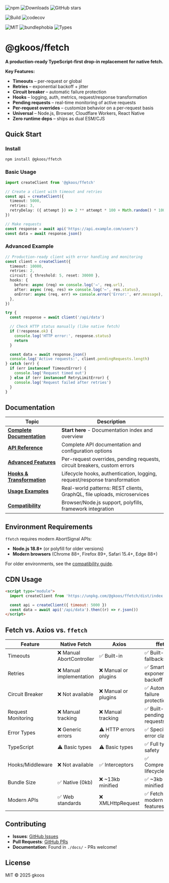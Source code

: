 ![npm](https://img.shields.io/npm/v/@gkoos/ffetch)
![Downloads](https://img.shields.io/npm/dm/@gkoos/ffetch)
![GitHub stars](https://img.shields.io/github/stars/gkoos/ffetch?style=social)

![Build](https://github.com/gkoos/ffetch/actions/workflows/ci.yml/badge.svg)
![codecov](https://codecov.io/gh/gkoos/ffetch/branch/main/graph/badge.svg)

![MIT](https://img.shields.io/npm/l/@gkoos/ffetch)
![bundlephobia](https://badgen.net/bundlephobia/minzip/@gkoos/ffetch)
![Types](https://img.shields.io/npm/types/@gkoos/ffetch)

# @gkoos/ffetch

**A production-ready TypeScript-first drop-in replacement for native fetch.**

**Key Features:**

- **Timeouts** – per-request or global
- **Retries** – exponential backoff + jitter
- **Circuit breaker** – automatic failure protection
- **Hooks** – logging, auth, metrics, request/response transformation
- **Pending requests** – real-time monitoring of active requests
- **Per-request overrides** – customize behavior on a per-request basis
- **Universal** – Node.js, Browser, Cloudflare Workers, React Native
- **Zero runtime deps** – ships as dual ESM/CJS

## Quick Start

### Install

```bash
npm install @gkoos/ffetch
```

### Basic Usage

```typescript
import createClient from '@gkoos/ffetch'

// Create a client with timeout and retries
const api = createClient({
  timeout: 5000,
  retries: 3,
  retryDelay: ({ attempt }) => 2 ** attempt * 100 + Math.random() * 100,
})

// Make requests
const response = await api('https://api.example.com/users')
const data = await response.json()
```

### Advanced Example

```typescript
// Production-ready client with error handling and monitoring
const client = createClient({
  timeout: 10000,
  retries: 2,
  circuit: { threshold: 5, reset: 30000 },
  hooks: {
    before: async (req) => console.log('→', req.url),
    after: async (req, res) => console.log('←', res.status),
    onError: async (req, err) => console.error('Error:', err.message),
  },
})

try {
  const response = await client('/api/data')

  // Check HTTP status manually (like native fetch)
  if (!response.ok) {
    console.log('HTTP error:', response.status)
    return
  }

  const data = await response.json()
  console.log('Active requests:', client.pendingRequests.length)
} catch (err) {
  if (err instanceof TimeoutError) {
    console.log('Request timed out')
  } else if (err instanceof RetryLimitError) {
    console.log('Request failed after retries')
  }
}
```

## Documentation

| Topic                                         | Description                                                               |
| --------------------------------------------- | ------------------------------------------------------------------------- |
| **[Complete Documentation](./docs/index.md)** | **Start here** - Documentation index and overview                         |
| **[API Reference](./docs/api.md)**            | Complete API documentation and configuration options                      |
| **[Advanced Features](./docs/advanced.md)**   | Per-request overrides, pending requests, circuit breakers, custom errors  |
| **[Hooks & Transformation](./docs/hooks.md)** | Lifecycle hooks, authentication, logging, request/response transformation |
| **[Usage Examples](./docs/examples.md)**      | Real-world patterns: REST clients, GraphQL, file uploads, microservices   |
| **[Compatibility](./docs/compatibility.md)**  | Browser/Node.js support, polyfills, framework integration                 |

## Environment Requirements

`ffetch` requires modern AbortSignal APIs:

- **Node.js 18.8+** (or polyfill for older versions)
- **Modern browsers** (Chrome 88+, Firefox 89+, Safari 15.4+, Edge 88+)

For older environments, see the [compatibility guide](./docs/compatibility.md).

## CDN Usage

```html
<script type="module">
  import createClient from 'https://unpkg.com/@gkoos/ffetch/dist/index.min.js'

  const api = createClient({ timeout: 5000 })
  const data = await api('/api/data').then((r) => r.json())
</script>
```

## Fetch vs. Axios vs. `ffetch`

| Feature            | Native Fetch              | Axios                | ffetch                           |
| ------------------ | ------------------------- | -------------------- | -------------------------------- |
| Timeouts           | ❌ Manual AbortController | ✅ Built-in          | ✅ Built-in with fallbacks       |
| Retries            | ❌ Manual implementation  | ❌ Manual or plugins | ✅ Smart exponential backoff     |
| Circuit Breaker    | ❌ Not available          | ❌ Manual or plugins | ✅ Automatic failure protection  |
| Request Monitoring | ❌ Manual tracking        | ❌ Manual tracking   | ✅ Built-in pending requests     |
| Error Types        | ❌ Generic errors         | ⚠️ HTTP errors only  | ✅ Specific error classes        |
| TypeScript         | ⚠️ Basic types            | ⚠️ Basic types       | ✅ Full type safety              |
| Hooks/Middleware   | ❌ Not available          | ✅ Interceptors      | ✅ Comprehensive lifecycle hooks |
| Bundle Size        | ✅ Native (0kb)           | ❌ ~13kb minified    | ✅ ~3kb minified                 |
| Modern APIs        | ✅ Web standards          | ❌ XMLHttpRequest    | ✅ Fetch + modern features       |

## Contributing

- **Issues**: [GitHub Issues](https://github.com/gkoos/ffetch/issues)
- **Pull Requests**: [GitHub PRs](https://github.com/gkoos/ffetch/pulls)
- **Documentation**: Found in `./docs/` - PRs welcome!

## License

MIT © 2025 gkoos
